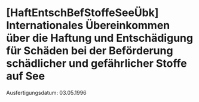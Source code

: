 # [HaftEntschBefStoffeSeeÜbk] Internationales Übereinkommen über die Haftung und Entschädigung für Schäden bei der Beförderung schädlicher und gefährlicher Stoffe auf See

Ausfertigungsdatum: 03.05.1996

 
